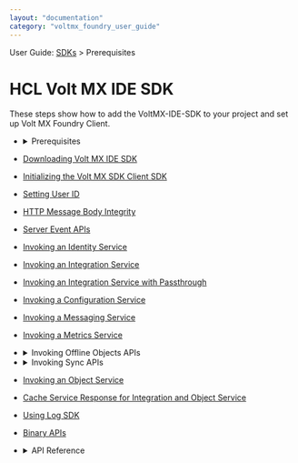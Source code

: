 ```yaml
---
layout: "documentation"
category: "voltmx_foundry_user_guide"
---
```


User Guide: [SDKs](../Foundry_SDKs.html) > Prerequisites

# HCL Volt MX IDE SDK

These steps show how to add the VoltMX-IDE-SDK to your project and set up Volt MX Foundry Client.

- <details close markdown="block"><summary>Prerequisites</summary>Volt MX Iris 7.0 and higher versions.
- [](Downloading_VoltMX_SDK_Files_Iris.html)[Downloading Volt MX IDE SDK](Downloading_VoltMX_SDK_Files_Iris.html)
- [](Initializing_VoltMX_JS_Client_SDK_Iris.html)[Initializing the Volt MX SDK Client SDK](Initializing_VoltMX_JS_Client_SDK_Iris.html)
- [](Setting_User_ID_KV.html)[Setting User ID](Setting_User_ID_Iris.html)
- [](HTTP_Message_Body_Integrity_Iris.html)[HTTP Message Body Integrity](HTTP_Message_Body_Integrity_Iris.html)
- [Server Event APIs](ServerEventAPIs.html)
- [](Invoking_Identity_Service_Iris.html)[Invoking an Identity Service](Invoking_Identity_Service_Iris.html)
- [](Invoking_Integration_Service_Iris.html)[Invoking an Integration Service](Invoking_Integration_Service_Iris.html)
- [](Invoking_Integration_Service_Passthrough_Iris.html)[Invoking an Integration Service with Passthrough](Invoking_Integration_Service_Passthrough_Iris.html)
- [](Invoking_Configuration_Service_Iris.html)[Invoking a Configuration Service](Invoking_Configuration_Service_Iris.html)
- [](Invoking_Messaging_Service_Iris.html)[Invoking a Messaging Service](Invoking_Messaging_Service_Iris.html)
- [](Invoking_Metrics_Service_Iris.html)[Invoking a Metrics Service](Invoking_Metrics_Service_Iris.html)

- <details close markdown="block"><summary>Invoking Offline Objects APIs</summary>Offline objects is a new capability of Object Services in Volt MX V8 that provides a simplified approach to synchronizing data to a client app for offline access. The APIs can be used at different levels in your applications. All Offline Objects API’s have HCLFoundry as a namespace.  <br/> For more information, see <a href="https://opensource.hcltechsw.com/volt-mx-docs/docs/documentation/Foundry/offline_objectsapi_reference_guide/Content/Offline_Objects_API_Reference.html" target="_blank">VoltMX Offline Objects API Reference Guide.</a>

- <details close markdown="block"><summary>Invoking Sync APIs</summary>For information on sync APIs, refer <a href="https://opensource.hcltechsw.com/volt-mx-docs/docs/documentation/Foundry/vmf_sync_orm_api_guide/Content/homepage.html" target="_blank">Sync Framework Documentation.</a>
- [Invoking an Object Service](../ObjectsAPIReference/Objects_API_Reference.html)
- [](Cache_Service_Response_for_Integaration_and_Object_Services.html)[Cache Service Response for Integration and Object Service](Cache_Service_Response_for_Integaration_and_Object_Services.html)
- [](../VoltMX_Logger.html)[Using Log SDK](../VoltMX_Logger.html)
- [](Binary_APIs.html)[Binary APIs](Binary_APIs.html)

- <details close markdown="block"><summary>API Reference</summary>To view the API Reference for Volt MX JS, click <a href="http://docs.voltmx.com/8_x_PDFs/voltmxfoundry/voltmx_docsets/voltmx/voltmx-sdk.doc/index.html" target="_blank">VoltMX IDE docset.</a>
